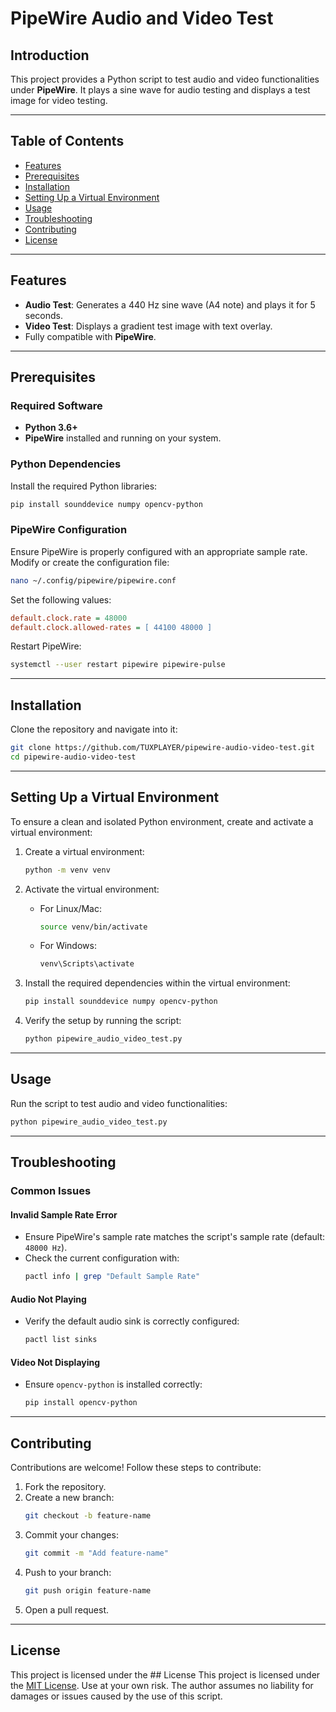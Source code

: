 # PipeWire Audio and Video Test

## Introduction

This project provides a Python script to test audio and video functionalities under **PipeWire**. It plays a sine wave for audio testing and displays a test image for video testing.

---

## Table of Contents

- [Features](#features)
- [Prerequisites](#prerequisites)
- [Installation](#installation)
- [Setting Up a Virtual Environment](#setting-up-a-virtual-environment)
- [Usage](#usage)
- [Troubleshooting](#troubleshooting)
- [Contributing](#contributing)
- [License](#license)

---

## Features

- **Audio Test**: Generates a 440 Hz sine wave (A4 note) and plays it for 5 seconds.
- **Video Test**: Displays a gradient test image with text overlay.
- Fully compatible with **PipeWire**.

---

## Prerequisites

### Required Software

- **Python 3.6+**
- **PipeWire** installed and running on your system.

### Python Dependencies

Install the required Python libraries:
```bash
pip install sounddevice numpy opencv-python
```

### PipeWire Configuration

Ensure PipeWire is properly configured with an appropriate sample rate. Modify or create the configuration file:
```bash
nano ~/.config/pipewire/pipewire.conf
```

Set the following values:
```ini
default.clock.rate = 48000
default.clock.allowed-rates = [ 44100 48000 ]
```

Restart PipeWire:
```bash
systemctl --user restart pipewire pipewire-pulse
```

---

## Installation

Clone the repository and navigate into it:
```bash
git clone https://github.com/TUXPLAYER/pipewire-audio-video-test.git
cd pipewire-audio-video-test
```

---

## Setting Up a Virtual Environment

To ensure a clean and isolated Python environment, create and activate a virtual environment:

1. Create a virtual environment:
   ```bash
   python -m venv venv
   ```

2. Activate the virtual environment:
   - For Linux/Mac:
     ```bash
     source venv/bin/activate
     ```
   - For Windows:
     ```bash
     venv\Scripts\activate
     ```

3. Install the required dependencies within the virtual environment:
   ```bash
   pip install sounddevice numpy opencv-python
   ```

4. Verify the setup by running the script:
   ```bash
   python pipewire_audio_video_test.py
   ```

---

## Usage

Run the script to test audio and video functionalities:
```bash
python pipewire_audio_video_test.py
```

---

## Troubleshooting

### Common Issues

#### Invalid Sample Rate Error
- Ensure PipeWire's sample rate matches the script's sample rate (default: `48000 Hz`).
- Check the current configuration with:
  ```bash
  pactl info | grep "Default Sample Rate"
  ```

#### Audio Not Playing
- Verify the default audio sink is correctly configured:
  ```bash
  pactl list sinks
  ```

#### Video Not Displaying
- Ensure `opencv-python` is installed correctly:
  ```bash
  pip install opencv-python
  ```

---

## Contributing

Contributions are welcome! Follow these steps to contribute:

1. Fork the repository.
2. Create a new branch:
   ```bash
   git checkout -b feature-name
   ```
3. Commit your changes:
   ```bash
   git commit -m "Add feature-name"
   ```
4. Push to your branch:
   ```bash
   git push origin feature-name
   ```
5. Open a pull request.

---

## License

This project is licensed under the ## License
This project is licensed under the [MIT License](LICENSE). Use at your own risk. The author assumes no liability for damages or issues caused by the use of this script.
